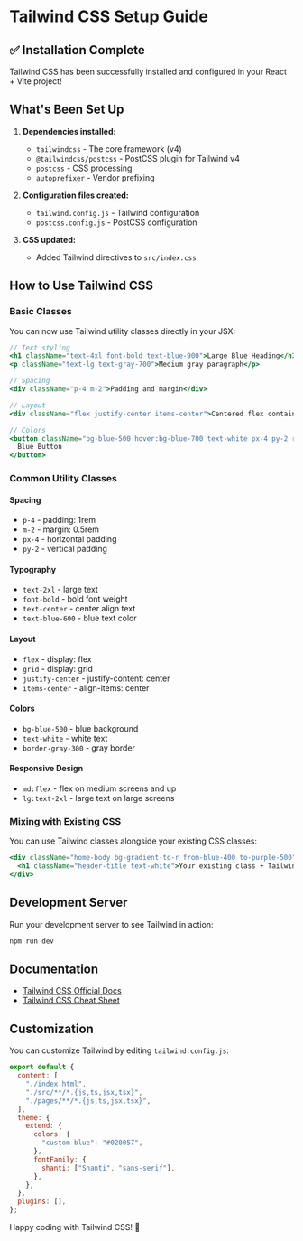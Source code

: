 # Tailwind CSS Setup Guide

## ✅ Installation Complete

Tailwind CSS has been successfully installed and configured in your React + Vite project!

## What's Been Set Up

1. **Dependencies installed:**

   - `tailwindcss` - The core framework (v4)
   - `@tailwindcss/postcss` - PostCSS plugin for Tailwind v4
   - `postcss` - CSS processing
   - `autoprefixer` - Vendor prefixing

2. **Configuration files created:**

   - `tailwind.config.js` - Tailwind configuration
   - `postcss.config.js` - PostCSS configuration

3. **CSS updated:**
   - Added Tailwind directives to `src/index.css`

## How to Use Tailwind CSS

### Basic Classes

You can now use Tailwind utility classes directly in your JSX:

```jsx
// Text styling
<h1 className="text-4xl font-bold text-blue-900">Large Blue Heading</h1>
<p className="text-lg text-gray-700">Medium gray paragraph</p>

// Spacing
<div className="p-4 m-2">Padding and margin</div>

// Layout
<div className="flex justify-center items-center">Centered flex container</div>

// Colors
<button className="bg-blue-500 hover:bg-blue-700 text-white px-4 py-2 rounded">
  Blue Button
</button>
```

### Common Utility Classes

#### Spacing

- `p-4` - padding: 1rem
- `m-2` - margin: 0.5rem
- `px-4` - horizontal padding
- `py-2` - vertical padding

#### Typography

- `text-2xl` - large text
- `font-bold` - bold font weight
- `text-center` - center align text
- `text-blue-600` - blue text color

#### Layout

- `flex` - display: flex
- `grid` - display: grid
- `justify-center` - justify-content: center
- `items-center` - align-items: center

#### Colors

- `bg-blue-500` - blue background
- `text-white` - white text
- `border-gray-300` - gray border

#### Responsive Design

- `md:flex` - flex on medium screens and up
- `lg:text-2xl` - large text on large screens

### Mixing with Existing CSS

You can use Tailwind classes alongside your existing CSS classes:

```jsx
<div className="home-body bg-gradient-to-r from-blue-400 to-purple-500">
  <h1 className="header-title text-white">Your existing class + Tailwind</h1>
</div>
```

## Development Server

Run your development server to see Tailwind in action:

```bash
npm run dev
```

## Documentation

- [Tailwind CSS Official Docs](https://tailwindcss.com/docs)
- [Tailwind CSS Cheat Sheet](https://nerdcave.com/tailwind-cheat-sheet)

## Customization

You can customize Tailwind by editing `tailwind.config.js`:

```js
export default {
  content: [
    "./index.html",
    "./src/**/*.{js,ts,jsx,tsx}",
    "./pages/**/*.{js,ts,jsx,tsx}",
  ],
  theme: {
    extend: {
      colors: {
        "custom-blue": "#020057",
      },
      fontFamily: {
        shanti: ["Shanti", "sans-serif"],
      },
    },
  },
  plugins: [],
};
```

Happy coding with Tailwind CSS! 🎨

